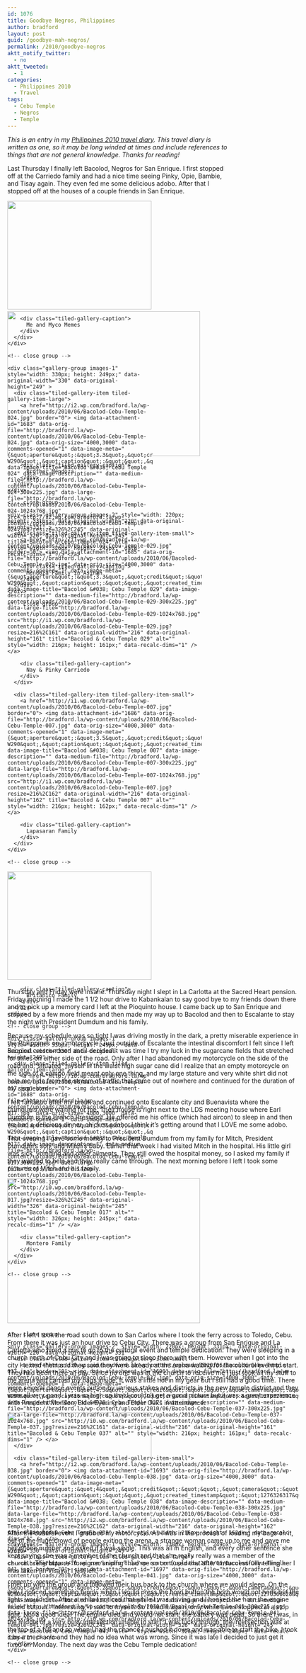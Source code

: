 ```yaml
---
id: 1076
title: Goodbye Negros, Philippines
author: bradford
layout: post
guid: /goodbye-mah-negros/
permalink: /2010/goodbye-negros
aktt_notify_twitter:
  - no
aktt_tweeted:
  - 1
categories:
  - Philippines 2010
  - Travel
tags:
  - Cebu Temple
  - Negros
  - Temple
---
```

*This is an entry in my *[*Philippines 2010 travel diary*][1]*. This travel diary is written as one, so it may be long winded at times and include references to things that are not general knowledge. Thanks for reading!*

Last Thursday I finally left Bacolod, Negros for San Enrique. I first stopped off at the Carriedo family and had a nice time seeing Pinky, Opie, Bambie, and Tisay again. They even fed me some delicious adobo. After that I stopped off at the houses of a couple friends in San Enrique.

<div class="tiled-gallery type-rectangular tiled-gallery-unresized" data-original-width="660" data-carousel-extra='{&quot;blog_id&quot;:1,&quot;permalink&quot;:&quot;https:\/\/bradford.la\/2010\/goodbye-negros&quot;,&quot;likes_blog_id&quot;:59339976}' >
  <div class="gallery-row" style="width: 660px; height: 249px;" data-original-width="660" data-original-height="249" >
    <div class="gallery-group images-1" style="width: 330px; height: 249px;" data-original-width="330" data-original-height="249" >
      <div class="tiled-gallery-item tiled-gallery-item-large">
        <a href="http://i1.wp.com/bradford.la/wp-content/uploads/2010/06/Bacolod-Cebu-Temple-020.jpg" border="0"> <img data-attachment-id="1681" data-orig-file="http://bradford.la/wp-content/uploads/2010/06/Bacolod-Cebu-Temple-020.jpg" data-orig-size="4000,3000" data-comments-opened="1" data-image-meta="{&quot;aperture&quot;:&quot;3.3&quot;,&quot;credit&quot;:&quot;&quot;,&quot;camera&quot;:&quot;DSC-W290&quot;,&quot;caption&quot;:&quot;&quot;,&quot;created_timestamp&quot;:&quot;1276243364&quot;,&quot;copyright&quot;:&quot;&quot;,&quot;focal_length&quot;:&quot;5&quot;,&quot;iso&quot;:&quot;100&quot;,&quot;shutter_speed&quot;:&quot;0.000625&quot;,&quot;title&quot;:&quot;&quot;}" data-image-title="Bacolod &#038; Cebu Temple 020" data-image-description="" data-medium-file="http://bradford.la/wp-content/uploads/2010/06/Bacolod-Cebu-Temple-020-300x225.jpg" data-large-file="http://bradford.la/wp-content/uploads/2010/06/Bacolod-Cebu-Temple-020-1024x768.jpg" src="http://i1.wp.com/bradford.la/wp-content/uploads/2010/06/Bacolod-Cebu-Temple-020.jpg?resize=326%2C245" data-original-width="326" data-original-height="245" title="Bacolod & Cebu Temple 020" alt="" style="width: 326px; height: 245px;" data-recalc-dims="1" /> </a> 
        
        <div class="tiled-gallery-caption">
          Me and Myco Memes
        </div>
      </div>
    </div>
    
    <!-- close group -->
    
    <div class="gallery-group images-1" style="width: 330px; height: 249px;" data-original-width="330" data-original-height="249" >
      <div class="tiled-gallery-item tiled-gallery-item-large">
        <a href="http://i2.wp.com/bradford.la/wp-content/uploads/2010/06/Bacolod-Cebu-Temple-024.jpg" border="0"> <img data-attachment-id="1683" data-orig-file="http://bradford.la/wp-content/uploads/2010/06/Bacolod-Cebu-Temple-024.jpg" data-orig-size="4000,3000" data-comments-opened="1" data-image-meta="{&quot;aperture&quot;:&quot;3.3&quot;,&quot;credit&quot;:&quot;&quot;,&quot;camera&quot;:&quot;DSC-W290&quot;,&quot;caption&quot;:&quot;&quot;,&quot;created_timestamp&quot;:&quot;1276263404&quot;,&quot;copyright&quot;:&quot;&quot;,&quot;focal_length&quot;:&quot;5&quot;,&quot;iso&quot;:&quot;500&quot;,&quot;shutter_speed&quot;:&quot;0.0333333333333&quot;,&quot;title&quot;:&quot;&quot;}" data-image-title="Bacolod &#038; Cebu Temple 024" data-image-description="" data-medium-file="http://bradford.la/wp-content/uploads/2010/06/Bacolod-Cebu-Temple-024-300x225.jpg" data-large-file="http://bradford.la/wp-content/uploads/2010/06/Bacolod-Cebu-Temple-024-1024x768.jpg" src="http://i2.wp.com/bradford.la/wp-content/uploads/2010/06/Bacolod-Cebu-Temple-024.jpg?resize=326%2C245" data-original-width="326" data-original-height="245" title="Bacolod & Cebu Temple 024" alt="" style="width: 326px; height: 245px;" data-recalc-dims="1" /> </a> 
        
        <div class="tiled-gallery-caption">
          Mendoza Family in Asinan
        </div>
      </div>
    </div>
    
    <!-- close group -->
  </div>
  
  <!-- close row -->
</div>

<!--more-->

<div class="tiled-gallery type-rectangular tiled-gallery-unresized" data-original-width="660" data-carousel-extra='{&quot;blog_id&quot;:1,&quot;permalink&quot;:&quot;https:\/\/bradford.la\/2010\/goodbye-negros&quot;,&quot;likes_blog_id&quot;:59339976}' >
  <div class="gallery-row" style="width: 660px; height: 331px;" data-original-width="660" data-original-height="331" >
    <div class="gallery-group images-1" style="width: 440px; height: 331px;" data-original-width="440" data-original-height="331" >
      <div class="tiled-gallery-item tiled-gallery-item-large">
        <a href="http://i0.wp.com/bradford.la/wp-content/uploads/2010/06/Bacolod-Cebu-Temple-026.jpg" border="0"> <img data-attachment-id="1684" data-orig-file="http://bradford.la/wp-content/uploads/2010/06/Bacolod-Cebu-Temple-026.jpg" data-orig-size="4000,3000" data-comments-opened="1" data-image-meta="{&quot;aperture&quot;:&quot;3.3&quot;,&quot;credit&quot;:&quot;&quot;,&quot;camera&quot;:&quot;DSC-W290&quot;,&quot;caption&quot;:&quot;&quot;,&quot;created_timestamp&quot;:&quot;1276268169&quot;,&quot;copyright&quot;:&quot;&quot;,&quot;focal_length&quot;:&quot;5&quot;,&quot;iso&quot;:&quot;250&quot;,&quot;shutter_speed&quot;:&quot;0.00125&quot;,&quot;title&quot;:&quot;&quot;}" data-image-title="Bacolod &#038; Cebu Temple 026" data-image-description="" data-medium-file="http://bradford.la/wp-content/uploads/2010/06/Bacolod-Cebu-Temple-026-300x225.jpg" data-large-file="http://bradford.la/wp-content/uploads/2010/06/Bacolod-Cebu-Temple-026-1024x768.jpg" src="http://i0.wp.com/bradford.la/wp-content/uploads/2010/06/Bacolod-Cebu-Temple-026.jpg?resize=436%2C327" data-original-width="436" data-original-height="327" title="Bacolod & Cebu Temple 026" alt="" style="width: 436px; height: 327px;" data-recalc-dims="1" /> </a> 
        
        <div class="tiled-gallery-caption">
          Brother Mendoza
        </div>
      </div>
    </div>
    
    <!-- close group -->
    
    <div class="gallery-group images-2" style="width: 220px; height: 331px;" data-original-width="220" data-original-height="331" >
      <div class="tiled-gallery-item tiled-gallery-item-small">
        <a href="http://i1.wp.com/bradford.la/wp-content/uploads/2010/06/Bacolod-Cebu-Temple-029.jpg" border="0"> <img data-attachment-id="1685" data-orig-file="http://bradford.la/wp-content/uploads/2010/06/Bacolod-Cebu-Temple-029.jpg" data-orig-size="4000,3000" data-comments-opened="1" data-image-meta="{&quot;aperture&quot;:&quot;3.3&quot;,&quot;credit&quot;:&quot;&quot;,&quot;camera&quot;:&quot;DSC-W290&quot;,&quot;caption&quot;:&quot;&quot;,&quot;created_timestamp&quot;:&quot;1276275429&quot;,&quot;copyright&quot;:&quot;&quot;,&quot;focal_length&quot;:&quot;5&quot;,&quot;iso&quot;:&quot;800&quot;,&quot;shutter_speed&quot;:&quot;0.0333333333333&quot;,&quot;title&quot;:&quot;&quot;}" data-image-title="Bacolod &#038; Cebu Temple 029" data-image-description="" data-medium-file="http://bradford.la/wp-content/uploads/2010/06/Bacolod-Cebu-Temple-029-300x225.jpg" data-large-file="http://bradford.la/wp-content/uploads/2010/06/Bacolod-Cebu-Temple-029-1024x768.jpg" src="http://i1.wp.com/bradford.la/wp-content/uploads/2010/06/Bacolod-Cebu-Temple-029.jpg?resize=216%2C161" data-original-width="216" data-original-height="161" title="Bacolod & Cebu Temple 029" alt="" style="width: 216px; height: 161px;" data-recalc-dims="1" /> </a> 
        
        <div class="tiled-gallery-caption">
          Nay & Pinky Carriedo
        </div>
      </div>
      
      <div class="tiled-gallery-item tiled-gallery-item-small">
        <a href="http://i1.wp.com/bradford.la/wp-content/uploads/2010/06/Bacolod-Cebu-Temple-007.jpg" border="0"> <img data-attachment-id="1686" data-orig-file="http://bradford.la/wp-content/uploads/2010/06/Bacolod-Cebu-Temple-007.jpg" data-orig-size="4000,3000" data-comments-opened="1" data-image-meta="{&quot;aperture&quot;:&quot;3.5&quot;,&quot;credit&quot;:&quot;&quot;,&quot;camera&quot;:&quot;DSC-W290&quot;,&quot;caption&quot;:&quot;&quot;,&quot;created_timestamp&quot;:&quot;1275943898&quot;,&quot;copyright&quot;:&quot;&quot;,&quot;focal_length&quot;:&quot;8.2&quot;,&quot;iso&quot;:&quot;800&quot;,&quot;shutter_speed&quot;:&quot;0.0769230769231&quot;,&quot;title&quot;:&quot;&quot;}" data-image-title="Bacolod &#038; Cebu Temple 007" data-image-description="" data-medium-file="http://bradford.la/wp-content/uploads/2010/06/Bacolod-Cebu-Temple-007-300x225.jpg" data-large-file="http://bradford.la/wp-content/uploads/2010/06/Bacolod-Cebu-Temple-007-1024x768.jpg" src="http://i1.wp.com/bradford.la/wp-content/uploads/2010/06/Bacolod-Cebu-Temple-007.jpg?resize=216%2C162" data-original-width="216" data-original-height="162" title="Bacolod & Cebu Temple 007" alt="" style="width: 216px; height: 162px;" data-recalc-dims="1" /> </a> 
        
        <div class="tiled-gallery-caption">
          Lapasaran Family
        </div>
      </div>
    </div>
    
    <!-- close group -->
  </div>
  
  <!-- close row -->
  
  <div class="gallery-row" style="width: 660px; height: 249px;" data-original-width="660" data-original-height="249" >
    <div class="gallery-group images-1" style="width: 330px; height: 249px;" data-original-width="330" data-original-height="249" >
      <div class="tiled-gallery-item tiled-gallery-item-large">
        <a href="http://i2.wp.com/bradford.la/wp-content/uploads/2010/06/Bacolod-Cebu-Temple-015.jpg" border="0"> <img data-attachment-id="1687" data-orig-file="http://bradford.la/wp-content/uploads/2010/06/Bacolod-Cebu-Temple-015.jpg" data-orig-size="4000,3000" data-comments-opened="1" data-image-meta="{&quot;aperture&quot;:&quot;3.3&quot;,&quot;credit&quot;:&quot;&quot;,&quot;camera&quot;:&quot;DSC-W290&quot;,&quot;caption&quot;:&quot;&quot;,&quot;created_timestamp&quot;:&quot;1276201221&quot;,&quot;copyright&quot;:&quot;&quot;,&quot;focal_length&quot;:&quot;5&quot;,&quot;iso&quot;:&quot;800&quot;,&quot;shutter_speed&quot;:&quot;0.0333333333333&quot;,&quot;title&quot;:&quot;&quot;}" data-image-title="Bacolod &#038; Cebu Temple 015" data-image-description="" data-medium-file="http://bradford.la/wp-content/uploads/2010/06/Bacolod-Cebu-Temple-015-300x225.jpg" data-large-file="http://bradford.la/wp-content/uploads/2010/06/Bacolod-Cebu-Temple-015-1024x768.jpg" src="http://i2.wp.com/bradford.la/wp-content/uploads/2010/06/Bacolod-Cebu-Temple-015.jpg?resize=326%2C245" data-original-width="326" data-original-height="245" title="Bacolod & Cebu Temple 015" alt="" style="width: 326px; height: 245px;" data-recalc-dims="1" /> </a> 
        
        <div class="tiled-gallery-caption">
          Britanico Family
        </div>
      </div>
    </div>
    
    <!-- close group -->
    
    <div class="gallery-group images-1" style="width: 330px; height: 249px;" data-original-width="330" data-original-height="249" >
      <div class="tiled-gallery-item tiled-gallery-item-large">
        <a href="http://i0.wp.com/bradford.la/wp-content/uploads/2010/06/Bacolod-Cebu-Temple-017.jpg" border="0"> <img data-attachment-id="1688" data-orig-file="http://bradford.la/wp-content/uploads/2010/06/Bacolod-Cebu-Temple-017.jpg" data-orig-size="4000,3000" data-comments-opened="1" data-image-meta="{&quot;aperture&quot;:&quot;3.3&quot;,&quot;credit&quot;:&quot;&quot;,&quot;camera&quot;:&quot;DSC-W290&quot;,&quot;caption&quot;:&quot;&quot;,&quot;created_timestamp&quot;:&quot;1276203625&quot;,&quot;copyright&quot;:&quot;&quot;,&quot;focal_length&quot;:&quot;5&quot;,&quot;iso&quot;:&quot;1600&quot;,&quot;shutter_speed&quot;:&quot;0.25&quot;,&quot;title&quot;:&quot;&quot;}" data-image-title="Bacolod &#038; Cebu Temple 017" data-image-description="" data-medium-file="http://bradford.la/wp-content/uploads/2010/06/Bacolod-Cebu-Temple-017-300x225.jpg" data-large-file="http://bradford.la/wp-content/uploads/2010/06/Bacolod-Cebu-Temple-017-1024x768.jpg" src="http://i0.wp.com/bradford.la/wp-content/uploads/2010/06/Bacolod-Cebu-Temple-017.jpg?resize=326%2C245" data-original-width="326" data-original-height="245" title="Bacolod & Cebu Temple 017" alt="" style="width: 326px; height: 245px;" data-recalc-dims="1" /> </a> 
        
        <div class="tiled-gallery-caption">
          Montero Family
        </div>
      </div>
    </div>
    
    <!-- close group -->
  </div>
  
  <!-- close row -->
</div>

Thursday and Friday were insane. Thursday night I slept in La Carlotta at the Sacred Heart pension. Friday morning I made the 1 1/2 hour drive to Kabankalan to say good bye to my friends down there and to pick up a memory card I left at the Pioquinto house. I came back up to San Enrique and stopped by a few more friends and then made my way up to Bacolod and then to Escalante to stay the night with President Dumdum and his family.

Because my schedule was so tight I was driving mostly in the dark, a pretty miserable experience in the Philippines on a motorcycle. Just outside of Escalante the intestinal discomfort I felt since I left Bacolod crescendoed and I decided it was time I try my luck in the sugarcane fields that stretched for miles on either side of the road. Only after I had abandoned my motorcycle on the side of the road and “situated” myself in the waist high sugar cane did I realize that an empty motorcycle on the side of a campo field meant only one thing, and my large stature and very white shirt did not help me hide from the stream of traffic that came out of nowhere and continued for the duration of my sequester.

I felt fantastic after my break and continued onto Escalante city and Buenavista where the Dumdums were waiting for me. Their house is right next to the LDS meeting house where Earl Dumdum is the Branch President. He offered me his office (which had aircon) to sleep in and then we had a delicious dinner, chicken adobo. I think it’s getting around that I LOVE me some adobo.

That evening I gave some money to President Dumdum from my family for Mitch, President Dumdum’s son, and Mitch’s baby. Earlier that week I had visited Mitch in the hospital. His little girl was sick, vomiting and other ailments. They still owed the hospital money, so I asked my family if they wanted to help and they really came through. The next morning before I left I took some pictures of Mitch and his family.

<div class="tiled-gallery type-rectangular tiled-gallery-unresized" data-original-width="660" data-carousel-extra='{&quot;blog_id&quot;:1,&quot;permalink&quot;:&quot;https:\/\/bradford.la\/2010\/goodbye-negros&quot;,&quot;likes_blog_id&quot;:59339976}' >
  <div class="gallery-row" style="width: 660px; height: 331px;" data-original-width="660" data-original-height="331" >
    <div class="gallery-group images-1" style="width: 440px; height: 331px;" data-original-width="440" data-original-height="331" >
      <div class="tiled-gallery-item tiled-gallery-item-large">
        <a href="http://i2.wp.com/bradford.la/wp-content/uploads/2010/06/Bacolod-Cebu-Temple-036.jpg" border="0"> <img data-attachment-id="1689" data-orig-file="http://bradford.la/wp-content/uploads/2010/06/Bacolod-Cebu-Temple-036.jpg" data-orig-size="4000,3000" data-comments-opened="1" data-image-meta="{&quot;aperture&quot;:&quot;3.3&quot;,&quot;credit&quot;:&quot;&quot;,&quot;camera&quot;:&quot;DSC-W290&quot;,&quot;caption&quot;:&quot;&quot;,&quot;created_timestamp&quot;:&quot;1276326237&quot;,&quot;copyright&quot;:&quot;&quot;,&quot;focal_length&quot;:&quot;5&quot;,&quot;iso&quot;:&quot;250&quot;,&quot;shutter_speed&quot;:&quot;0.0166666666667&quot;,&quot;title&quot;:&quot;&quot;}" data-image-title="Bacolod &#038; Cebu Temple 036" data-image-description="" data-medium-file="http://bradford.la/wp-content/uploads/2010/06/Bacolod-Cebu-Temple-036-300x225.jpg" data-large-file="http://bradford.la/wp-content/uploads/2010/06/Bacolod-Cebu-Temple-036-1024x768.jpg" src="http://i2.wp.com/bradford.la/wp-content/uploads/2010/06/Bacolod-Cebu-Temple-036.jpg?resize=436%2C327" data-original-width="436" data-original-height="327" title="Bacolod & Cebu Temple 036" alt="" style="width: 436px; height: 327px;" data-recalc-dims="1" /> </a>
      </div>
    </div>
    
    <!-- close group -->
    
    <div class="gallery-group images-2" style="width: 220px; height: 331px;" data-original-width="220" data-original-height="331" >
      <div class="tiled-gallery-item tiled-gallery-item-small">
        <a href="http://i0.wp.com/bradford.la/wp-content/uploads/2010/06/Bacolod-Cebu-Temple-037.jpg" border="0"> <img data-attachment-id="1690" data-orig-file="http://bradford.la/wp-content/uploads/2010/06/Bacolod-Cebu-Temple-037.jpg" data-orig-size="4000,3000" data-comments-opened="1" data-image-meta="{&quot;aperture&quot;:&quot;4.5&quot;,&quot;credit&quot;:&quot;&quot;,&quot;camera&quot;:&quot;DSC-W290&quot;,&quot;caption&quot;:&quot;&quot;,&quot;created_timestamp&quot;:&quot;1276326281&quot;,&quot;copyright&quot;:&quot;&quot;,&quot;focal_length&quot;:&quot;15.9&quot;,&quot;iso&quot;:&quot;400&quot;,&quot;shutter_speed&quot;:&quot;0.025&quot;,&quot;title&quot;:&quot;&quot;}" data-image-title="Bacolod &#038; Cebu Temple 037" data-image-description="" data-medium-file="http://bradford.la/wp-content/uploads/2010/06/Bacolod-Cebu-Temple-037-300x225.jpg" data-large-file="http://bradford.la/wp-content/uploads/2010/06/Bacolod-Cebu-Temple-037-1024x768.jpg" src="http://i0.wp.com/bradford.la/wp-content/uploads/2010/06/Bacolod-Cebu-Temple-037.jpg?resize=216%2C161" data-original-width="216" data-original-height="161" title="Bacolod & Cebu Temple 037" alt="" style="width: 216px; height: 161px;" data-recalc-dims="1" /> </a>
      </div>
      
      <div class="tiled-gallery-item tiled-gallery-item-small">
        <a href="http://i2.wp.com/bradford.la/wp-content/uploads/2010/06/Bacolod-Cebu-Temple-038.jpg" border="0"> <img data-attachment-id="1693" data-orig-file="http://bradford.la/wp-content/uploads/2010/06/Bacolod-Cebu-Temple-038.jpg" data-orig-size="4000,3000" data-comments-opened="1" data-image-meta="{&quot;aperture&quot;:&quot;4&quot;,&quot;credit&quot;:&quot;&quot;,&quot;camera&quot;:&quot;DSC-W290&quot;,&quot;caption&quot;:&quot;&quot;,&quot;created_timestamp&quot;:&quot;1276326317&quot;,&quot;copyright&quot;:&quot;&quot;,&quot;focal_length&quot;:&quot;9.9&quot;,&quot;iso&quot;:&quot;400&quot;,&quot;shutter_speed&quot;:&quot;0.0166666666667&quot;,&quot;title&quot;:&quot;&quot;}" data-image-title="Bacolod &#038; Cebu Temple 038" data-image-description="" data-medium-file="http://bradford.la/wp-content/uploads/2010/06/Bacolod-Cebu-Temple-038-300x225.jpg" data-large-file="http://bradford.la/wp-content/uploads/2010/06/Bacolod-Cebu-Temple-038-1024x768.jpg" src="http://i2.wp.com/bradford.la/wp-content/uploads/2010/06/Bacolod-Cebu-Temple-038.jpg?resize=216%2C162" data-original-width="216" data-original-height="162" title="Bacolod & Cebu Temple 038" alt="" style="width: 216px; height: 162px;" data-recalc-dims="1" /> </a>
      </div>
    </div>
    
    <!-- close group -->
  </div>
  
  <!-- close row -->
</div>

After I left I took the road south down to San Carlos where I took the ferry across to Toledo, Cebu. From there it was just an hour drive to Cebu City. There was a group from San Enrique and La Carlotta who hired a bus to go to the cultural event and temple dedication. They were sleeping in a church north of Cebu City and I was going to sleep there with them. However when I got into the city I texted them and they said they were already at the arena waiting for the cultural event to start. They had been there all day. Since no one was at the church to receive me I just took all my stuff to the arena and carried my bags inside. It was a little hot in my gear but I still had a good time. There were several dance events put on by various stakes and districts in the new temple district and they were all very good. I was so high up that I couldn’t get a good picture but it was a great experience with President Monson, Elder Eyering and Elder Oaks in attendance.

<div class="tiled-gallery type-rectangular tiled-gallery-unresized" data-original-width="660" data-carousel-extra='{&quot;blog_id&quot;:1,&quot;permalink&quot;:&quot;https:\/\/bradford.la\/2010\/goodbye-negros&quot;,&quot;likes_blog_id&quot;:59339976}' >
  <div class="gallery-row" style="width: 660px; height: 249px;" data-original-width="660" data-original-height="249" >
    <div class="gallery-group images-1" style="width: 330px; height: 249px;" data-original-width="330" data-original-height="249" >
      <div class="tiled-gallery-item tiled-gallery-item-large">
        <a href="http://i2.wp.com/bradford.la/wp-content/uploads/2010/06/Bacolod-Cebu-Temple-040.jpg" border="0"> <img data-attachment-id="1695" data-orig-file="http://bradford.la/wp-content/uploads/2010/06/Bacolod-Cebu-Temple-040.jpg" data-orig-size="4000,3000" data-comments-opened="1" data-image-meta="{&quot;aperture&quot;:&quot;3.3&quot;,&quot;credit&quot;:&quot;&quot;,&quot;camera&quot;:&quot;DSC-W290&quot;,&quot;caption&quot;:&quot;&quot;,&quot;created_timestamp&quot;:&quot;1276366596&quot;,&quot;copyright&quot;:&quot;&quot;,&quot;focal_length&quot;:&quot;5&quot;,&quot;iso&quot;:&quot;1600&quot;,&quot;shutter_speed&quot;:&quot;0.02&quot;,&quot;title&quot;:&quot;&quot;}" data-image-title="Bacolod &#038; Cebu Temple 040" data-image-description="" data-medium-file="http://bradford.la/wp-content/uploads/2010/06/Bacolod-Cebu-Temple-040-300x225.jpg" data-large-file="http://bradford.la/wp-content/uploads/2010/06/Bacolod-Cebu-Temple-040-1024x768.jpg" src="http://i2.wp.com/bradford.la/wp-content/uploads/2010/06/Bacolod-Cebu-Temple-040.jpg?resize=326%2C245" data-original-width="326" data-original-height="245" title="Bacolod & Cebu Temple 040" alt="" style="width: 326px; height: 245px;" data-recalc-dims="1" /> </a>
      </div>
    </div>
    
    <!-- close group -->
    
    <div class="gallery-group images-1" style="width: 330px; height: 249px;" data-original-width="330" data-original-height="249" >
      <div class="tiled-gallery-item tiled-gallery-item-large">
        <a href="http://i0.wp.com/bradford.la/wp-content/uploads/2010/06/Bacolod-Cebu-Temple-041.jpg" border="0"> <img data-attachment-id="1697" data-orig-file="http://bradford.la/wp-content/uploads/2010/06/Bacolod-Cebu-Temple-041.jpg" data-orig-size="4000,3000" data-comments-opened="1" data-image-meta="{&quot;aperture&quot;:&quot;5.2&quot;,&quot;credit&quot;:&quot;&quot;,&quot;camera&quot;:&quot;DSC-W290&quot;,&quot;caption&quot;:&quot;&quot;,&quot;created_timestamp&quot;:&quot;1276366628&quot;,&quot;copyright&quot;:&quot;&quot;,&quot;focal_length&quot;:&quot;25&quot;,&quot;iso&quot;:&quot;800&quot;,&quot;shutter_speed&quot;:&quot;0.025&quot;,&quot;title&quot;:&quot;&quot;}" data-image-title="Bacolod &#038; Cebu Temple 041" data-image-description="" data-medium-file="http://bradford.la/wp-content/uploads/2010/06/Bacolod-Cebu-Temple-041-300x225.jpg" data-large-file="http://bradford.la/wp-content/uploads/2010/06/Bacolod-Cebu-Temple-041-1024x768.jpg" src="http://i0.wp.com/bradford.la/wp-content/uploads/2010/06/Bacolod-Cebu-Temple-041.jpg?resize=326%2C245" data-original-width="326" data-original-height="245" title="Bacolod & Cebu Temple 041" alt="" style="width: 326px; height: 245px;" data-recalc-dims="1" /> </a>
      </div>
    </div>
    
    <!-- close group -->
  </div>
  
  <!-- close row -->
</div>

After the cultural event I grabbed my motorcycle. As I was in the process of loading my bags on it, out of the huge crowd of people exiting the arena, a strange woman came up to me and gave me her phone number and asked if I was single. This was all in English, and every other sentence she kept saying she was a member of the church and that she really really was a member of the church… This bizarre “foreigner sniping” had me so confused that after unsuccessfully telling her I was taken (in Visaya) I just left.

I met up with the group and followed their bus back to the church where we would sleep. On the way I noticed something funny: when I would press the horn button the horn would not honk but the lights would dim. After a while I noticed that while I was driving and I honked the horn the engine would cut out. “Interesting,” I said to myself. So I tried it again, only while I was stopped at a stop light. Not a good idea! The engine died and would not start: the battery was dead. So there I was, in the middle of a very busy intersection unable to start. I was lucky though, the intersection was at the top of a hill and so when I had the chance I pushed it down and was able to start the bike. I took it by a mechanic and they had no idea what was wrong. Since it was late I decided to just get it fixed on Monday. The next day was the Cebu Temple dedication!

 [1]: /category/travel/philippines-2010/